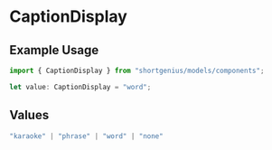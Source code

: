 # CaptionDisplay

## Example Usage

```typescript
import { CaptionDisplay } from "shortgenius/models/components";

let value: CaptionDisplay = "word";
```

## Values

```typescript
"karaoke" | "phrase" | "word" | "none"
```